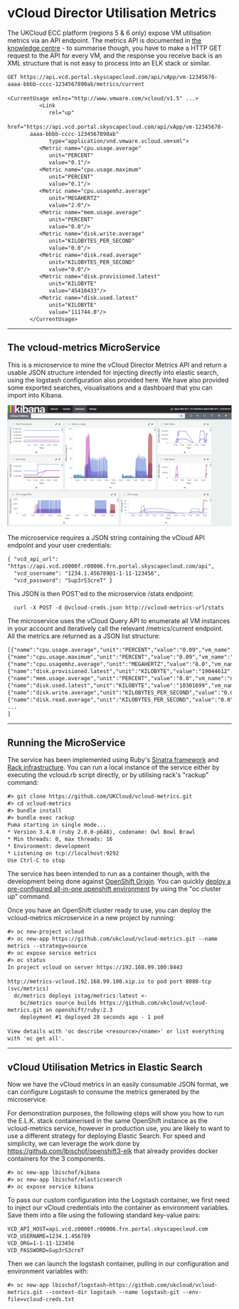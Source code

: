 vCloud Director Utilisation Metrics
============
The UKCloud ECC platform (regions 5 & 6 only) expose VM utilisation metrics via an API endpoint. The metrics API is documented in [the knowledge centre](https://portal.skyscapecloud.com/support/knowledge_centre/964d37e0-0dfe-45a6-ae8d-733144e78d3e) - to summarise though, you have to make a HTTP GET request to the API for every VM, and the response you receive back is an XML structure that is not easy to process into an ELK stack or similar.
``` shell
GET https://api.vcd.portal.skyscapecloud.com/api/vApp/vm-12345678-aaaa-bbbb-cccc-1234567890ab/metrics/current

<CurrentUsage xmlns="http://www.vmware.com/vcloud/v1.5" ...>
          <Link
             rel="up"
             href="https://api.vcd.portal.skyscapecloud.com/api/vApp/vm-12345678-
       aaaa-bbbb-cccc-1234567890ab"
             type="application/vnd.vmware.vcloud.vm+xml">
          <Metric name="cpu.usage.average"
             unit="PERCENT"
             value="0.1"/>
          <Metric name="cpu.usage.maximum"
             unit="PERCENT"
             value="0.1"/>
          <Metric name="cpu.usagemhz.average"
             unit="MEGAHERTZ"
             value="2.0"/>
          <Metric name="mem.usage.average"
             unit="PERCENT"
             value="0.0"/>
          <Metric name="disk.write.average"
             unit="KILOBYTES_PER_SECOND"
             value="0.0"/>
          <Metric name="disk.read.average"
             unit="KILOBYTES_PER_SECOND"
             value="0.0"/>
          <Metric name="disk.provisioned.latest"
             unit="KILOBYTE"
             value="45410433"/>
          <Metric name="disk.used.latest"
             unit="KILOBYTE"
             value="111744.0"/>
       </CurrentUsage>
```


----------

The vcloud-metrics MicroService
-------------------------------
This is a microservice to mine the vCloud Director Metrics API and return a usable JSON structure intended for injecting directly into elastic search, using the logstash configuration also provided here. We have also provided some exported searches, visualisations and a dashboard that you can import into Kibana.

![Kibana Dashboard](images/dashoard.png)

The microservice requires a JSON string containing the vCloud API endpoint and your user credentials:

```
{ "vcd_api_url": "https://api.vcd.z0000f.r00006.frn.portal.skyscapecloud.com/api",
  "vcd_username": "1234.1.456789@1-1-11-123456",
  "vcd_password": "Sup3rS3creT" }
```

This JSON is then POST'ed to the microservice /stats endpoint:

```
  curl -X POST -d @vcloud-creds.json http://vcloud-metrics-url/stats
```

The microservice uses the vCloud Query API to enumerate all VM instances in your account and iteratively call the relevant /metrics/current endpoint. All the metrics are returned as a JSON list structure:

```
[{"name":"cpu.usage.average","unit":"PERCENT","value":"0.09","vm_name":"node02.devops.ukcloud.com"},
{"name":"cpu.usage.maximum","unit":"PERCENT","value":"0.09","vm_name":"node02.devops.ukcloud.com"},
{"name":"cpu.usagemhz.average","unit":"MEGAHERTZ","value":"8.0","vm_name":"node02.devops.ukcloud.com"},
{"name":"disk.provisioned.latest","unit":"KILOBYTE","value":"19044612","vm_name":"node02.devops.ukcloud.com"},
{"name":"mem.usage.average","unit":"PERCENT","value":"0.0","vm_name":"node02.devops.ukcloud.com"},
{"name":"disk.used.latest","unit":"KILOBYTE","value":"10301699","vm_name":"node02.devops.ukcloud.com"},
{"name":"disk.write.average","unit":"KILOBYTES_PER_SECOND","value":"0.0","vm_name":"node02.devops.ukcloud.com"},
{"name":"disk.read.average","unit":"KILOBYTES_PER_SECOND","value":"0.0","vm_name":"node02.devops.ukcloud.com"},
...
]
```


----------

Running the MicroService
------------------------
The service has been implemented using Ruby's [Sinatra framework](http://www.sinatrarb.com/) and [Rack infrastructure](http://rack.github.io/). You can run a local instance of the service either by executing the vcloud.rb script directly, or by utilising rack's "rackup" command:

```
#> git clone https://github.com/UKCloud/vcloud-metrics.git
#> cd vcloud-metrics
#> bundle install
#> bundle exec rackup
Puma starting in single mode...
* Version 3.4.0 (ruby 2.0.0-p648), codename: Owl Bowl Brawl
* Min threads: 0, max threads: 16
* Environment: development
* Listening on tcp://localhost:9292
Use Ctrl-C to stop
```

The service has been intended to run as a container though, with the development being done against [OpenShift Origin](https://www.openshift.org/). You can quickly [deploy a pre-configured all-in-one openshift environment](https://github.com/openshift/origin/blob/master/docs/cluster_up_down.md) by using the "oc cluster up" command.

Once you have an OpenShift cluster ready to use, you can deploy the vcloud-metrics microservice in a new project by running:

```
#> oc new-project vcloud
#> oc new-app https://github.com/ukcloud/vcloud-metrics.git --name metrics --strategy=source
#> oc expose service metrics
#> oc status
In project vcloud on server https://192.168.99.100:8443

http://metrics-vcloud.192.168.99.100.xip.io to pod port 8080-tcp (svc/metrics)
  dc/metrics deploys istag/metrics:latest <-
    bc/metrics source builds https://github.com/ukcloud/vcloud-metrics.git on openshift/ruby:2.3
    deployment #1 deployed 28 seconds ago - 1 pod

View details with 'oc describe <resource>/<name>' or list everything with 'oc get all'.
```


----------

vCloud Utilisation Metrics in Elastic Search
--------------------------------------------

Now we have the vCloud metrics in an easily consumable JSON format, we can configure Logstash to consume the metrics generated by the microservice. 

For demonstration purposes, the following steps will show you how to run the E.L.K. stack containerised in the same OpenShift instance as the vcloud-metrics service, however in production use, you are likely to want to use a different strategy for deploying Elastic Search. For speed and simplicity, we can leverage the work done by https://github.com/lbischof/openshift3-elk that already provides docker containers for the 3 components.

```
#> oc new-app lbischof/kibana
#> oc new-app lbischof/elasticsearch
#> oc expose service kibana
```

To pass our custom configuration into the Logstash container, we first need to inject our vCloud credentials into the container as environment variables. Save them into a file using the following standard key-value pairs:

```
VCD_API_HOST=api.vcd.z0000f.r00006.frn.portal.skyscapecloud.com
VCD_USERNAME=1234.1.456789
VCD_ORG=1-1-11-123456
VCD_PASSWORD=Sup3rS3creT
```

Then we can launch the logstash container, pulling in our configuration and environment variables with:

```
#> oc new-app lbischof/logstash~https://github.com/ukcloud/vcloud-metrics.git --context-dir logstash --name logstash-git --env-file=vcloud-creds.txt
```
